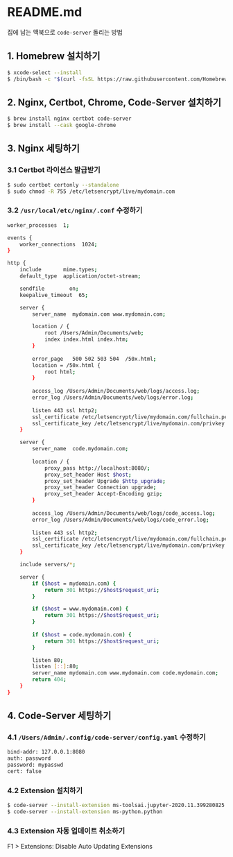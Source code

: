 # README.md
집에 남는 맥북으로 `code-server` 돌리는 방법

## 1. Homebrew 설치하기
```bash
$ xcode-select --install
$ /bin/bash -c "$(curl -fsSL https://raw.githubusercontent.com/Homebrew/install/HEAD/install.sh)"
```

## 2. Nginx, Certbot, Chrome, Code-Server 설치하기
```bash
$ brew install nginx certbot code-server
$ brew install --cask google-chrome
```
## 3. Nginx 세팅하기
### 3.1 Certbot 라이선스 발급받기
```bash
$ sudo certbot certonly --standalone
$ sudo chmod -R 755 /etc/letsencrypt/live/mydomain.com
```
### 3.2 `/usr/local/etc/nginx/.conf` 수정하기
```bash
worker_processes  1;

events {
    worker_connections  1024;
}

http {
    include       mime.types;
    default_type  application/octet-stream;

    sendfile        on;
    keepalive_timeout  65;

    server {
        server_name  mydomain.com www.mydomain.com;

        location / {
            root /Users/Admin/Documents/web;
            index index.html index.htm;
        }
        
        error_page   500 502 503 504  /50x.html;
        location = /50x.html {
            root html;
        }
        
        access_log /Users/Admin/Documents/web/logs/access.log;
        error_log /Users/Admin/Documents/web/logs/error.log;
    
        listen 443 ssl http2;
        ssl_certificate /etc/letsencrypt/live/mydomain.com/fullchain.pem;
        ssl_certificate_key /etc/letsencrypt/live/mydomain.com/privkey.pem;
    }

    server {
        server_name  code.mydomain.com;
      
        location / {
            proxy_pass http://localhost:8080/;
            proxy_set_header Host $host;
            proxy_set_header Upgrade $http_upgrade;
            proxy_set_header Connection upgrade;
            proxy_set_header Accept-Encoding gzip;
        }
        
        access_log /Users/Admin/Documents/web/logs/code_access.log;
        error_log /Users/Admin/Documents/web/logs/code_error.log;
    
        listen 443 ssl http2;
        ssl_certificate /etc/letsencrypt/live/mydomain.com/fullchain.pem;
        ssl_certificate_key /etc/letsencrypt/live/mydomain.com/privkey.pem;
    }

    include servers/*;

    server {
        if ($host = mydomain.com) {
            return 301 https://$host$request_uri;
        }

        if ($host = www.mydomain.com) {
            return 301 https://$host$request_uri;
        }
    
        if ($host = code.mydomain.com) {
            return 301 https://$host$request_uri;
        }

        listen 80;
        listen [::]:80;
        server_name mydomain.com www.mydomain.com code.mydomain.com;
        return 404;
    }
}
```

## 4. Code-Server 세팅하기
### 4.1 `/Users/Admin/.config/code-server/config.yaml` 수정하기
```bash
bind-addr: 127.0.0.1:8080
auth: password
password: mypasswd
cert: false
```
### 4.2 Extension 설치하기
```bash
$ code-server --install-extension ms-toolsai.jupyter-2020.11.399280825.vsix # 최신 .vsix 다운로드
$ code-server --install-extension ms-python.python
```
### 4.3 Extension 자동 업데이트 취소하기
F1 > Extensions: Disable Auto Updating Extensions